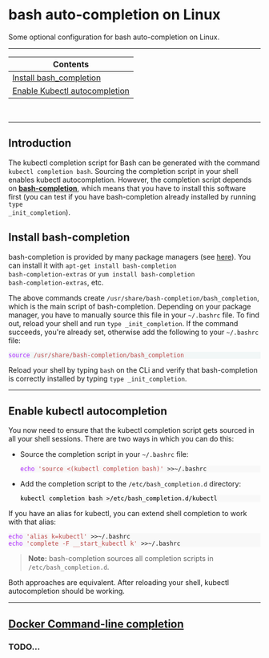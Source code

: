 # <a id="title">bash auto-completion on Linux</a>

Some optional configuration for bash auto-completion on Linux.

---
| Contents |
| --- |
| [Install bash_completion](#install-bash-completion) |
| [Enable Kubectl autocompletion](#enable-kubectl-autocompletion) |
<br/>

---

## <a id="introduction">Introduction</a>

The kubectl completion script for Bash can be generated with the command <code>kubectl completion bash</code>. Sourcing the completion script in your shell enables kubectl autocompletion.
However, the completion script depends on <a href="https://github.com/scop/bash-completion"><strong>bash-completion</strong></a>, which means that you have to install this software first (you can test if you have bash-completion already installed by running <code>type _init_completion</code>).

## <a id="install-bash-completion">Install bash-completion</a>

bash-completion is provided by many package managers (see <a href="https://github.com/scop/bash-completion#installation">here</a>). You can install it with <code>apt-get install bash-completion bash-completion-extras</code> or <code>yum install bash-completion bash-completion-extras</code>, etc.

<p>The above commands create <code>/usr/share/bash-completion/bash_completion</code>, which is the main script of bash-completion. Depending on your package manager, you have to manually source this file in your <code>~/.bashrc</code> file. To find out, reload your shell and run <code>type _init_completion</code>. If the command succeeds, you're already set, otherwise add the following to your <code>~/.bashrc</code> file:</p>

<div class="highlight"><pre style="background-color:#f2f7f7;-moz-tab-size:4;-o-tab-size:4;tab-size:4"><code class="language-bash" data-lang="bash"><span style="color:#a2f">source</span> <span style="color:#b44">/usr/share/bash-completion/bash_completion</span></code></pre>
</div>
Reload your shell by typing <code>bash</code> on the CLi and verify that bash-completion is correctly installed by typing <code>type _init_completion</code>.

---

## <h2><a id="enable-kubectl-autocompletion">Enable kubectl autocompletion</a></h2>

You now need to ensure that the kubectl completion script gets sourced in all your shell sessions. There are two ways in which you can do this:

<ul><li><p>Source the completion script in your <code>~/.bashrc</code> file:</p>
        <div class="highlight"><pre style="background-color:#f8f8f8;-moz-tab-size:4;-o-tab-size:4;tab-size:4"><code class="language-bash" data-lang="bash"><span style="color:#a2f">echo</span> <span style="color:#b44">'source &lt;(kubectl completion bash)'</span> &gt;&gt;~/.bashrc</code></pre>
        </div>
    </li>
    <li><p>Add the completion script to the <code>/etc/bash_completion.d</code> directory:</p>
        <div class="highlight"><pre style="background-color:#f8f8f8;-moz-tab-size:4;-o-tab-size:4;tab-size:4"><code class="language-bash" data-lang="bash" style="color:black">kubectl completion bash &gt;/etc/bash_completion.d/kubectl</code></pre>
        </div>
    </li>
</ul>

<p>If you have an alias for kubectl, you can extend shell completion to work with that alias:</p>

<div class="highlight"><pre style="background-color:#f8f8f8;-moz-tab-size:4;-o-tab-size:4;tab-size:4"><code class="language-bash" data-lang="bash"><span style="color:#a2f">echo</span> <span style="color:#b44">'alias k=kubectl'</span> &gt;&gt;~/.bashrc
<span style="color:#a2f">echo</span> <span style="color:#b44">'complete -F __start_kubectl k'</span> &gt;&gt;~/.bashrc</code></pre>
</div>

<blockquote class="note callout">
    <div><strong>Note:</strong> bash-completion sources all completion scripts in <code>/etc/bash_completion.d</code>.</div>
</blockquote>

<p>Both approaches are equivalent. After reloading your shell, kubectl autocompletion should be working.</p

---
---

## <h2><a id="Docker-Command-line-completion" href="https://docs.docker.com/compose/completion/">Docker Command-line completion</a> </h2>

### TODO...
